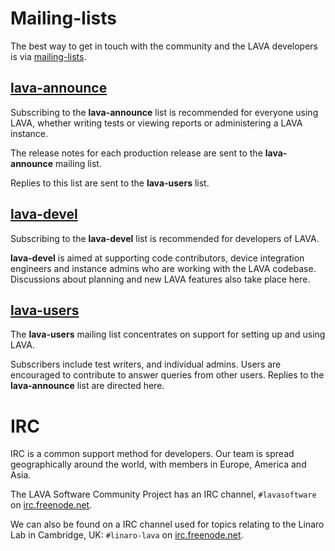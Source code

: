 # Mailing-lists

The best way to get in touch with the community and the LAVA developers is via [mailing-lists](https://lists.lavasoftware.org).

## [lava-announce](mailto:lava-announce@lists.lavasoftware.org)

Subscribing to the **lava-announce** list is recommended for everyone using LAVA, whether writing tests or viewing reports or administering a LAVA instance.

The release notes for each production release are sent to the **lava-announce** mailing list.

Replies to this list are sent to the **lava-users** list.


## [lava-devel](mailto:lava-devel@lists.lavasoftware.org)

Subscribing to the **lava-devel** list is recommended for developers of LAVA.

**lava-devel** is aimed at supporting code contributors, device integration engineers and instance admins who are working with the LAVA codebase.
Discussions about planning and new LAVA features also take place here.

## [lava-users](mailto:lava-users@lists.lavasoftware.org)

The **lava-users** mailing list concentrates on support for setting up and using LAVA.

Subscribers include test writers, and individual admins.
Users are encouraged to contribute to answer queries from other users.
Replies to the **lava-announce** list are directed here.


# IRC

IRC is a common support method for developers. Our team is spread geographically around the world, with members in Europe, America and Asia.

The LAVA Software Community Project has an IRC channel, `#lavasoftware` on [irc.freenode.net](https://webchat.freenode.net/).

We can also be found on a IRC channel used for topics relating to the Linaro Lab in Cambridge, UK: `#linaro-lava` on [irc.freenode.net](https://webchat.freenode.net/).
